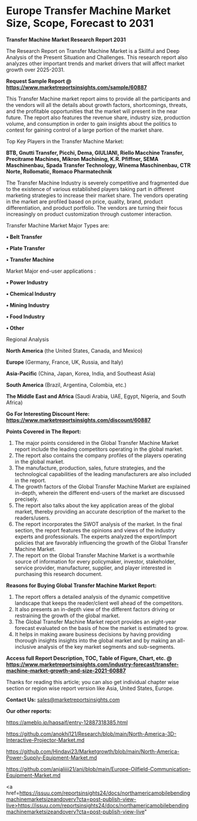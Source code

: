  # Europe Transfer Machine Market Size, Scope, Forecast to 2031

<strong>Transfer Machine Market Research Report 2031</strong>

The Research Report on Transfer Machine Market is a Skillful and Deep Analysis of the Present Situation and Challenges. This research report also analyzes other important trends and market drivers that will affect market growth over 2025-2031.

<strong>Request Sample Report @ <a href=https://www.marketreportsinsights.com/sample/60887>https://www.marketreportsinsights.com/sample/60887</a></strong>

This Transfer Machine market report aims to provide all the participants and the vendors will all the details about growth factors, shortcomings, threats, and the profitable opportunities that the market will present in the near future. The report also features the revenue share, industry size, production volume, and consumption in order to gain insights about the politics to contest for gaining control of a large portion of the market share.

Top Key Players in the Transfer Machine Market:

<strong>BTB, Gnutti Transfer, Picchi, Dema, GIULIANI, Riello Macchine Transfer, Precitrame Machines, Mikron Machining, K.R. Pfiffner, SEMA Maschinenbau, Spada Transfer Technology, Winema Maschinenbau, CTR Norte, Rollomatic, Romaco Pharmatechnik</strong>

The Transfer Machine Industry is severely competitive and fragmented due to the existence of various established players taking part in different marketing strategies to increase their market share. The vendors operating in the market are profiled based on price, quality, brand, product differentiation, and product portfolio. The vendors are turning their focus increasingly on product customization through customer interaction.

Transfer Machine Market Major Types are:

<strong>• Belt Transfer

• Plate Transfer

• Transfer Machine</strong>

Market Major end-user applications :

<strong>• Power Industry

• Chemical Industry

• Mining Industry

• Food Industry

• Other</strong>

Regional Analysis

</u><strong><b>North America</b></strong> (the United States, Canada, and Mexico)

<strong><b>Europe </b></strong>(Germany, France, UK, Russia, and Italy)

<strong><b>Asia-Pacific</b></strong> (China, Japan, Korea, India, and Southeast Asia)

<strong><b>South America</b></strong> (Brazil, Argentina, Colombia, etc.)

<strong><b>The Middle East and Africa</b></strong> (Saudi Arabia, UAE, Egypt, Nigeria, and South Africa)

<strong>Go For Interesting Discount Here: <a href=https://www.marketreportsinsights.com/discount/60887>https://www.marketreportsinsights.com/discount/60887</a></strong>

<strong>Points Covered in The Report:</strong>
<ol>
  <li>The major points considered in the Global Transfer Machine Market report include the leading competitors operating in the global market.</li>
  <li>The report also contains the company profiles of the players operating in the global market.</li>
  <li>The manufacture, production, sales, future strategies, and the technological capabilities of the leading manufacturers are also included in the report.</li>
  <li>The growth factors of the Global Transfer Machine Market are explained in-depth, wherein the different end-users of the market are discussed precisely.</li>
  <li>The report also talks about the key application areas of the global market, thereby providing an accurate description of the market to the readers/users.</li>
  <li>The report incorporates the SWOT analysis of the market. In the final section, the report features the opinions and views of the industry experts and professionals. The experts analyzed the export/import policies that are favorably influencing the growth of the Global Transfer Machine Market.</li>
  <li>The report on the Global Transfer Machine Market is a worthwhile source of information for every policymaker, investor, stakeholder, service provider, manufacturer, supplier, and player interested in purchasing this research document.</li>
</ol>
<strong>Reasons for Buying Global Transfer Machine Market Report:</strong>

<ol>
  <li>The report offers a detailed analysis of the dynamic competitive landscape that keeps the reader/client well ahead of the competitors.</li>
  <li>It also presents an in-depth view of the different factors driving or restraining the growth of the global market.</li>
  <li>The Global Transfer Machine Market report provides an eight-year forecast evaluated on the basis of how the market is estimated to grow.</li>
  <li>It helps in making aware business decisions by having providing thorough insights insights into the global market and by making an all-inclusive analysis of the key market segments and sub-segments.</li>
</ol>
<strong>Access full Report Description, TOC, Table of Figure, Chart, etc. @ <a href=https://www.marketreportsinsights.com/industry-forecast/transfer-machine-market-growth-and-size-2021-60887>https://www.marketreportsinsights.com/industry-forecast/transfer-machine-market-growth-and-size-2021-60887</a></strong>


Thanks for reading this article; you can also get individual chapter wise section or region wise report version like Asia, United States, Europe.

<strong>Contact Us:</strong>
sales@marketreportsinsights.com

<strong>Our other reports:</strong>

<a href=https://ameblo.jp/haqsaif/entry-12887318385.html>https://ameblo.jp/haqsaif/entry-12887318385.html</a>

<a href=https://github.com/anokhi121/Research/blob/main/North-America-3D-Interactive-Projector-Market.md>https://github.com/anokhi121/Research/blob/main/North-America-3D-Interactive-Projector-Market.md</a>

<a href=https://github.com/Hindavi23/Marketgrowth/blob/main/North-America-Power-Supply-Equipment-Market.md>https://github.com/Hindavi23/Marketgrowth/blob/main/North-America-Power-Supply-Equipment-Market.md</a>

<a href=https://github.com/anjaliiii21/ani/blob/main/Europe-Oilfield-Communication-Equipment-Market.md>https://github.com/anjaliiii21/ani/blob/main/Europe-Oilfield-Communication-Equipment-Market.md</a>

<a href=https://issuu.com/reportsinsights24/docs/northamericamobilebendingmachinemarketsizeandoverv?cta=post-publish-view-live>https://issuu.com/reportsinsights24/docs/northamericamobilebendingmachinemarketsizeandoverv?cta=post-publish-view-live</a>"
